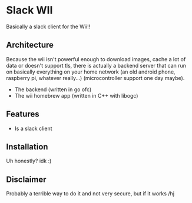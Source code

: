 # Slack WII

Basically a slack client for the Wii!!

## Architecture

Because the wii isn't powerful enough to download images, cache a lot of data or doesn't support tls, there is actually a backend server that can run on basically everything on your home network (an old android phone, raspberry pi, whatever really...) (microcontroller support one day maybe).

- The backend (written in go ofc)
- The wii homebrew app (written in C++ with libogc)

## Features

- Is a slack client

## Installation

Uh honestly? idk :)

## Disclaimer

Probably a terrible way to do it and not very secure, but if it works /hj
